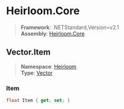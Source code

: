 # Heirloom.Core

> **Framework**: .NETStandard,Version=v2.1  
> **Assembly**: [Heirloom.Core][0]  

## Vector.Item

> **Namespace**: [Heirloom][0]  
> **Type**: [Vector][1]  

### Item

```cs
float Item { get; set; }
```

[0]: ../Heirloom.Core.md
[1]: Heirloom.Vector.md
